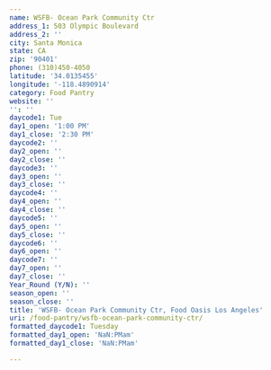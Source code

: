 ```yaml
---
name: WSFB- Ocean Park Community Ctr
address_1: 503 Olympic Boulevard
address_2: ''
city: Santa Monica
state: CA
zip: '90401'
phone: (310)450-4050
latitude: '34.0135455'
longitude: '-118.4890914'
category: Food Pantry
website: ''
'': ''
daycode1: Tue
day1_open: '1:00 PM'
day1_close: '2:30 PM'
daycode2: ''
day2_open: ''
day2_close: ''
daycode3: ''
day3_open: ''
day3_close: ''
daycode4: ''
day4_open: ''
day4_close: ''
daycode5: ''
day5_open: ''
day5_close: ''
daycode6: ''
day6_open: ''
daycode7: ''
day7_open: ''
day7_close: ''
Year_Round (Y/N): ''
season_open: ''
season_close: ''
title: 'WSFB- Ocean Park Community Ctr, Food Oasis Los Angeles'
uri: /food-pantry/wsfb-ocean-park-community-ctr/
formatted_daycode1: Tuesday
formatted_day1_open: 'NaN:PMam'
formatted_day1_close: 'NaN:PMam'

---
```

